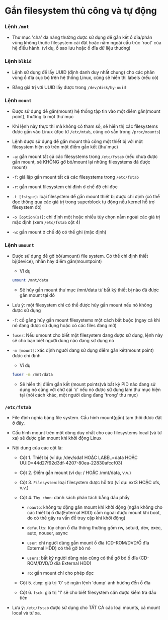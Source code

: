# Gắn filesystem thủ công và tự động

### Lệnh `/mnt`  

- Thư mục 'cha' đa năng thường được sử dụng để gắn kết ổ đĩa/phân vùng không thuộc filesystem cài đặt hoặc nằm ngoài cấu trúc 'root' của hệ điều hành. 
(ví dụ, ổ sao lưu hoặc ổ đĩa dữ liệu thường)

###  Lệnh `blkid`  
 
- Lệnh sử dụng để lấy UUID (định danh duy nhất chung) cho các phân vùng ổ đĩa cục bộ trên hệ thống Linux, cũng sẽ hiển thị labels (nếu có)  

- Bằng giá trị với UUID lấy được trong `/dev/disk/by-uuid`


### Lệnh `mount` 

- Được sử dụng để gắn(mount) hệ thống tập tin vào một điểm gắn(mount point), thường là một thư mục

- Khi lệnh này thực thi mà không có tham số, sẽ hiển thị các filesystems được gắn vào Linux (đọc từ `/etc/mtab`, cũng có sẵn trong `/proc/mounts`)  

- Lệnh được sử dụng để gắn mount thủ công một thiết bị với một filesystem hiện có trên một điểm gắn kết (thư mục)  

- `-a`: gắn mount tất cả các filesystems trong `/etc/fstab` (nếu chưa được gắn mount, sẽ KHÔNG gỡ bỏ/mount lại những filesystems đã được mount)  

- `-f`: giả lập gắn mount tất cả các filesystems trong `/etc/fstab`  

- `-r`: gắn mount filesystem chỉ định ở chế độ chỉ đọc  

- `-t [fstype]`: loại filesystem để gắn mount thiết bị được chỉ định (có thể đọc thông qua các giá trị trong superblock tự động nếu kernel hỗ trợ filesystem đó)  

- `-o [option(s)]`: chỉ định một hoặc nhiều tùy chọn nằm ngoài các giá trị mặc định (xem `/etc/fstab` cột 4)  

- `-w`: gắn mount ở chế độ có thể ghi (mặc định) 

### Lệnh `umount` 

- Được sử dụng để gỡ bỏ(umount) file system. Có thể chỉ định thiết bị(device), nhãn hay điểm gắn(mountpoint)

	+ Ví dụ

	```sh 
	umount /mnt/data 
	``` 
	+ Sẽ hủy gắn mount thư mục /mnt/data từ bất kỳ thiết bị nào đã được gắn mount tại đó       
 
- Lưu ý: một filesystem chỉ có thể được hủy gắn mount nếu nó không được sử dụng

- `-f`: cố gắng hủy gắn mount filesystems một cách bắt buộc (ngay cả khi nó đang được sử dụng hoặc có các files đang mở)

- `fuser`: Nếu umount cho biết một filesystem đang được sử dụng, lệnh này sẽ cho bạn biết người dùng nào đang sử dụng nó  

- `-m [mount]`: xác định người đang sử dụng điểm gắn kết(mount point) được chỉ định  
 
	+ Ví dụ
	
	```sh
	fuser -m /mnt/data
	```  
	+ Sẽ hiển thị điểm gắn kết (mount points)và bất kỳ PID nào đang sử dụng nó cùng với chữ cái 'c' nếu nó được sử dụng làm thư mục hiện tại 
	(nói cách khác, một người dùng đang 'trong' thư mục)

### `/etc/fstab` 

- File định nghĩa bảng file system. Cấu hình mount(gắn) tạm thời được đặt ở đây. 

- Cấu hình mount trên một dòng duy nhất cho các filesystems local (và từ xa) sẽ được gắn mount khi khởi động Linux 

- Nội dung của các cột là:

	+ Cột 1. Thiết bị (ví dụ: /dev/sda1 HOẶC LABEL=data HOẶC UUID=44d27f92d3df-4207-80ea-22830afccf03) 
	
	+ Cột 2. Điểm gắn mount (ví dụ: / HOẶC /mnt/data, v.v.) 
	
	+ Cột 3. `Filesystem`: loại filesystem được hỗ trợ (ví dụ: ext3 HOẶC xfs, v.v.)

	+ Cột 4. `Tùy chọn`: danh sách phân tách bằng dấu phẩy  
    
		+ `noauto`: không tự động gắn mount khi khởi động (ngăn không cho các thiết bị ổ đĩa(External HDD) cắm ngoài được mount khi boot, do có thể gây ra vấn đề truy cập khi khởi động)

		+ `defaults`: tùy chọn ổ đĩa thông thường gồm rw, setuid, dev, exec, auto, nouser, async  
		
		+ `user`: chỉ người dùng gắn mount ổ đĩa (CD-ROM/DVD/Ổ đĩa External HDD) có thể gỡ bỏ nó  
		
		+ `users`: bất kỳ người dùng nào cũng có thể gỡ bỏ ổ đĩa (CD-ROM/DVD/Ổ đĩa External HDD)  
		
		+ `ro`: gắn mount chỉ cho phép đọc

	+ Cột 5. `dump`: giá trị '0' sẽ ngăn lệnh 'dump' ảnh hưởng đến ổ đĩa 
	
	+ Cột 6. `fsck`: giá trị '1' sẽ cho biết filesystem cần được kiểm tra đầu tiên  
          
- Lưu ý: `/etc/fstab` được sử dụng cho TẤT CẢ các loại mounts, cả mount local và từ xa.

